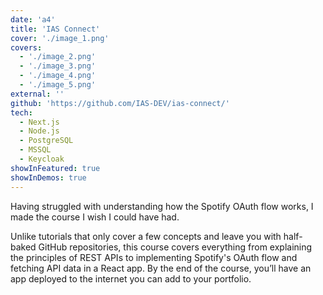 ```yaml
---
date: 'a4'
title: 'IAS Connect'
cover: './image_1.png'
covers:
  - './image_2.png'
  - './image_3.png'
  - './image_4.png'
  - './image_5.png'
external: ''
github: 'https://github.com/IAS-DEV/ias-connect/'
tech:
  - Next.js
  - Node.js
  - PostgreSQL
  - MSSQL
  - Keycloak
showInFeatured: true
showInDemos: true
---
```


Having struggled with understanding how the Spotify OAuth flow works, I made the course I wish I could have had.

Unlike tutorials that only cover a few concepts and leave you with half-baked GitHub repositories, this course covers everything from explaining the principles of REST APIs to implementing Spotify's OAuth flow and fetching API data in a React app. By the end of the course, you’ll have an app deployed to the internet you can add to your portfolio.
